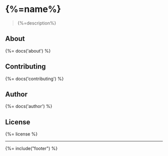 # {%=name%}

> {%=description%}

<!-- toc -->

## About
{%= docs('about') %}

## Contributing
{%= docs('contributing') %}

## Author
{%= docs('author') %}

## License
{%= license %}

***

{%= include("footer") %}
